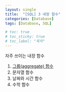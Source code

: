 ```yaml
---
layout: single
title:  "[SQL] 3 내장 함수"
categories: [Database]
tags: [Database, SQL]

# toc: true
# toc_sticky: true
# toc_label: "목차"
---
```


자주 쓰이는 내장 함수

1. [그룹(aggregate) 함수](../GroupFunc)
2. 문자열 함수
3. 날짜와 시간 함수
4. 수학 함수

